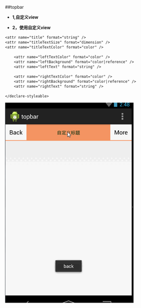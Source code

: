 ##topbar

* **1,自定义view**

* **2，使用自定义view**


<?xml version="1.0" encoding="utf-8"?>
<resources>
    <declare-styleable name="Topbar">

    <attr name="title" format="string" />
    <attr name="titleTextSize" format="dimension" />
    <attr name="titleTextColor" format="color" />

        <attr name="leftTextColor" format="color" />
        <attr name="leftBackground" format="color|reference" />
        <attr name="leftText" format="string" />
        
        <attr name="rightTextColor" format="color" />
        <attr name="rightBackground" format="color|reference" />
        <attr name="rightText" format="string" />

    </declare-styleable>

</resources>

![image](https://github.com/jason-hua/topbar/blob/master/topbar.gif)

